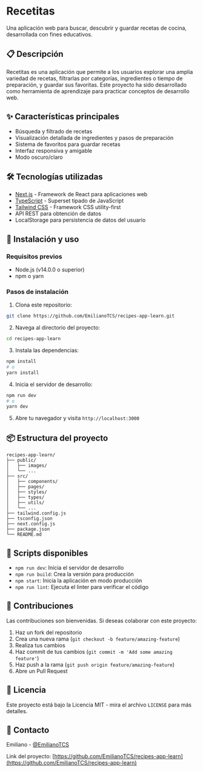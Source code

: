 # Recetitas 

Una aplicación web para buscar, descubrir y guardar recetas de cocina, desarrollada con fines educativos.

## 📋 Descripción

Recetitas es una aplicación que permite a los usuarios explorar una amplia variedad de recetas, filtrarlas por categorías, ingredientes o tiempo de preparación, y guardar sus favoritas. Este proyecto ha sido desarrollado como herramienta de aprendizaje para practicar conceptos de desarrollo web.

## ✨ Características principales

- Búsqueda y filtrado de recetas
- Visualización detallada de ingredientes y pasos de preparación
- Sistema de favoritos para guardar recetas
- Interfaz responsiva y amigable
- Modo oscuro/claro

## 🛠️ Tecnologías utilizadas

- [Next.js](https://nextjs.org/) - Framework de React para aplicaciones web
- [TypeScript](https://www.typescriptlang.org/) - Superset tipado de JavaScript
- [Tailwind CSS](https://tailwindcss.com/) - Framework CSS utility-first
- API REST para obtención de datos
- LocalStorage para persistencia de datos del usuario

## 🚀 Instalación y uso

### Requisitos previos

- Node.js (v14.0.0 o superior)
- npm o yarn

### Pasos de instalación

1. Clona este repositorio:
```bash
git clone https://github.com/EmilianoTCS/recipes-app-learn.git
```

2. Navega al directorio del proyecto:
```bash
cd recipes-app-learn
```

3. Instala las dependencias:
```bash
npm install
# o
yarn install
```

4. Inicia el servidor de desarrollo:
```bash
npm run dev
# o
yarn dev
```

5. Abre tu navegador y visita `http://localhost:3000`

## 📦 Estructura del proyecto

```
recipes-app-learn/
├── public/
│   ├── images/
│   └── ...
├── src/
│   ├── components/
│   ├── pages/
│   ├── styles/
│   ├── types/
│   ├── utils/
│   └── ...
├── tailwind.config.js
├── tsconfig.json
├── next.config.js
├── package.json
└── README.md
```

## 🔧 Scripts disponibles

- `npm run dev`: Inicia el servidor de desarrollo
- `npm run build`: Crea la versión para producción
- `npm start`: Inicia la aplicación en modo producción
- `npm run lint`: Ejecuta el linter para verificar el código

## 🤝 Contribuciones

Las contribuciones son bienvenidas. Si deseas colaborar con este proyecto:

1. Haz un fork del repositorio
2. Crea una nueva rama (`git checkout -b feature/amazing-feature`)
3. Realiza tus cambios
4. Haz commit de tus cambios (`git commit -m 'Add some amazing feature'`)
5. Haz push a la rama (`git push origin feature/amazing-feature`)
6. Abre un Pull Request

## 📄 Licencia

Este proyecto está bajo la Licencia MIT - mira el archivo `LICENSE` para más detalles.

## 📱 Contacto

Emiliano - [@EmilianoTCS](https://github.com/EmilianoTCS)

Link del proyecto: [https://github.com/EmilianoTCS/recipes-app-learn](https://github.com/EmilianoTCS/recipes-app-learn)
